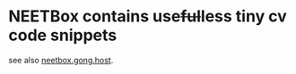 # NEETBox contains use~~ful~~less tiny cv code snippets

see also [neetbox.gong.host](neetbox.550w.host).